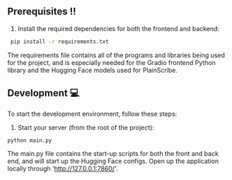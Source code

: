 
## Prerequisites ‼️

1. Install the required dependencies for both the frontend and backend:

```bash
 pip install -r requirements.txt
```

The requirements file contains all of the programs and libraries being used for the project, and is especially 
needed for the Gradio frontend Python library and the Hugging Face models used for PlainScribe.

## Development 💻

To start the development environment, follow these steps:

1. Start your server (from the root of the project):

```bash
python main.py
```

The main.py file contains the start-up scripts for both the front and back end, and will start up the Hugging Face
configs. Open up the application locally through 'http://127.0.0.1:7860/'.